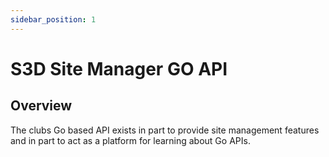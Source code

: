 ```yaml
---
sidebar_position: 1
---
```


# S3D Site Manager GO API
## Overview
The clubs Go based API exists in part to provide site management features and
in part to act as a platform for learning about Go APIs.

[chge]: ./CHANGES.md
[code]: ./CODE-OF-CONDUCT.md
[cont]: ./CONTRIBUTING.md
[lice]: ./LICENSE.md
